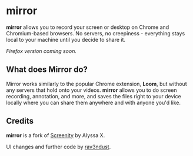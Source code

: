 # mirror

**mirror** allows you to record your screen or desktop on Chrome and Chromium-based browsers. No servers, no creepiness - everything stays local to your machine until you decide to share it.

*Firefox version coming soon.*

## What does Mirror do?

Mirror works similarly to the popular Chrome extension, **Loom**, but without any servers that hold onto your videos. **mirror** allows you to do screen recording, annotation, and more, and saves the files right to your device locally where you can share them anywhere and with anyone you'd like. 

## Credits

**mirror** is a fork of [Screenity](https://github.com/alyssaxuu/screenity) by Alyssa X. 

UI changes and further code by [rav3ndust](https://rav3ndust.xyz). 
